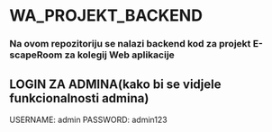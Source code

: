 # WA_PROJEKT_BACKEND

### Na ovom repozitoriju se nalazi backend kod za projekt E-scapeRoom za kolegij Web aplikacije

## LOGIN ZA ADMINA(kako bi se vidjele funkcionalnosti admina)
USERNAME: admin
PASSWORD: admin123
